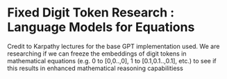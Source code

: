 # Fixed Digit Token Research : Language Models for Equations

Credit to Karpathy lectures for the base GPT implementation used. We are researching if we can freeze the embeddings of digit tokens in mathematical equations (e.g. 0 to [0,0..,0], 1 to [0.1,0.1..,0.1], etc.) to see if this results in enhanced mathematical reasoning capabilitiess
